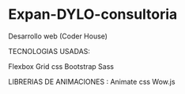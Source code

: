# Expan-DYLO-consultoria
Desarrollo web (Coder House)

TECNOLOGIAS USADAS:

Flexbox
Grid css
Bootstrap
Sass

LIBRERIAS DE ANIMACIONES :
Animate css 
Wow.js
